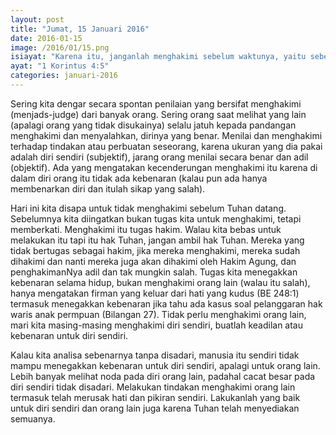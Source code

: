 ```yaml
---
layout: post
title: "Jumat, 15 Januari 2016"
date: 2016-01-15
image: /2016/01/15.png
isiayat: "Karena itu, janganlah menghakimi sebelum waktunya, yaitu sebelum Tuhan datang. Ia akan menerangi, juga apa yang tersembunyi dalam kegelapan, dan Ia akan memperlihatkan apa yang direncanakan di dalam hati. Maka tiap-tiap orang akan menerima pujian dari Allah."
ayat: "1 Korintus 4:5"
categories: januari-2016
---
```


Sering kita dengar secara spontan penilaian yang bersifat menghakimi (menjads-judge) dari banyak orang. Sering orang saat melihat yang lain (apalagi orang yang tidak disukainya) selalu jatuh kepada pandangan menghakimi dan menyalahkan, dirinya yang benar. Menilai dan menghakimi terhadap tindakan atau perbuatan seseorang, karena ukuran yang dia pakai adalah diri sendiri (subjektif), jarang orang menilai secara benar dan adil (objektif). Ada yang mengatakan kecenderungan menghakimi itu karena di dalam diri orang itu tidak ada kebenaran (kalau pun ada hanya membenarkan diri dan itulah sikap yang salah).

Hari ini kita disapa untuk tidak menghakimi sebelum Tuhan datang. Sebelumnya kita diingatkan bukan tugas kita untuk menghakimi, tetapi memberkati. Menghakimi itu tugas hakim. Walau kita bebas untuk melakukan itu tapi itu hak Tuhan, jangan ambil hak Tuhan. Mereka yang tidak bertugas sebagai hakim, jika mereka menghakimi, mereka sudah dihakimi dan nanti mereka juga akan dihakimi oleh Hakim Agung, dan penghakimanNya adil dan tak mungkin salah. Tugas kita menegakkan kebenaran selama hidup, bukan menghakimi orang lain (walau itu salah), hanya mengatakan firman yang keluar dari hati yang kudus (BE 248:1) termasuk menegakkan kebenaran jika tahu ada kasus soal pelanggaran hak waris anak permpuan (Bilangan 27). Tidak perlu menghakimi orang lain, mari kita masing-masing menghakimi diri sendiri, buatlah keadilan atau kebenaran untuk diri sendiri.

Kalau kita analisa sebenarnya tanpa disadari, manusia itu sendiri tidak mampu menegakkan kebenaran untuk diri sendiri, apalagi untuk orang lain. Lebih banyak melihat noda pada diri orang lain, padahal cacat besar pada diri sendiri tidak disadari. Melakukan tindakan menghakimi orang lain termasuk telah merusak hati dan pikiran sendiri. Lakukanlah yang baik untuk diri sendiri dan orang lain juga karena Tuhan telah menyediakan semuanya.